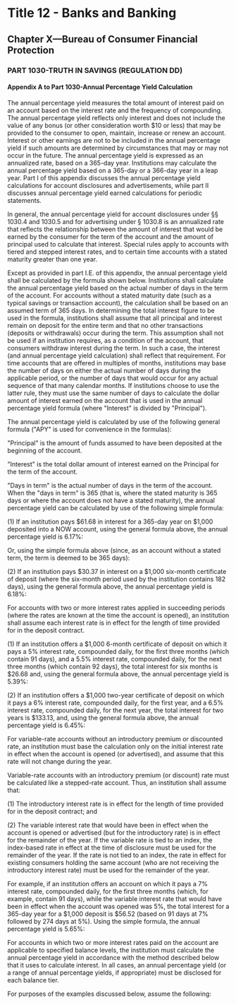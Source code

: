 
# Title 12 - Banks and Banking
## Chapter X—Bureau of Consumer Financial Protection
### PART 1030-TRUTH IN SAVINGS (REGULATION DD)
#### Appendix A to Part 1030-Annual Percentage Yield Calculation

The annual percentage yield measures the total amount of interest paid on an account based on the interest rate and the frequency of compounding. The annual percentage yield reflects only interest and does not include the value of any bonus (or other consideration worth $10 or less) that may be provided to the consumer to open, maintain, increase or renew an account. Interest or other earnings are not to be included in the annual percentage yield if such amounts are determined by circumstances that may or may not occur in the future. The annual percentage yield is expressed as an annualized rate, based on a 365-day year. Institutions may calculate the annual percentage yield based on a 365-day or a 366-day year in a leap year. Part I of this appendix discusses the annual percentage yield calculations for account disclosures and advertisements, while part II discusses annual percentage yield earned calculations for periodic statements.

In general, the annual percentage yield for account disclosures under §§ 1030.4 and 1030.5 and for advertising under § 1030.8 is an annualized rate that reflects the relationship between the amount of interest that would be earned by the consumer for the term of the account and the amount of principal used to calculate that interest. Special rules apply to accounts with tiered and stepped interest rates, and to certain time accounts with a stated maturity greater than one year.

Except as provided in part I.E. of this appendix, the annual percentage yield shall be calculated by the formula shown below. Institutions shall calculate the annual percentage yield based on the actual number of days in the term of the account. For accounts without a stated maturity date (such as a typical savings or transaction account), the calculation shall be based on an assumed term of 365 days. In determining the total interest figure to be used in the formula, institutions shall assume that all principal and interest remain on deposit for the entire term and that no other transactions (deposits or withdrawals) occur during the term. This assumption shall not be used if an institution requires, as a condition of the account, that consumers withdraw interest during the term. In such a case, the interest (and annual percentage yield calculation) shall reflect that requirement. For time accounts that are offered in multiples of months, institutions may base the number of days on either the actual number of days during the applicable period, or the number of days that would occur for any actual sequence of that many calendar months. If institutions choose to use the latter rule, they must use the same number of days to calculate the dollar amount of interest earned on the account that is used in the annual percentage yield formula (where "Interest" is divided by "Principal").

The annual percentage yield is calculated by use of the following general formula ("APY" is used for convenience in the formulas):

"Principal" is the amount of funds assumed to have been deposited at the beginning of the account.

"Interest" is the total dollar amount of interest earned on the Principal for the term of the account.

"Days in term" is the actual number of days in the term of the account. When the "days in term" is 365 (that is, where the stated maturity is 365 days or where the account does not have a stated maturity), the annual percentage yield can be calculated by use of the following simple formula:

(1) If an institution pays $61.68 in interest for a 365-day year on $1,000 deposited into a NOW account, using the general formula above, the annual percentage yield is 6.17%:

Or, using the simple formula above (since, as an account without a stated term, the term is deemed to be 365 days):

(2) If an institution pays $30.37 in interest on a $1,000 six-month certificate of deposit (where the six-month period used by the institution contains 182 days), using the general formula above, the annual percentage yield is 6.18%:

For accounts with two or more interest rates applied in succeeding periods (where the rates are known at the time the account is opened), an institution shall assume each interest rate is in effect for the length of time provided for in the deposit contract.

(1) If an institution offers a $1,000 6-month certificate of deposit on which it pays a 5% interest rate, compounded daily, for the first three months (which contain 91 days), and a 5.5% interest rate, compounded daily, for the next three months (which contain 92 days), the total interest for six months is $26.68 and, using the general formula above, the annual percentage yield is 5.39%:

(2) If an institution offers a $1,000 two-year certificate of deposit on which it pays a 6% interest rate, compounded daily, for the first year, and a 6.5% interest rate, compounded daily, for the next year, the total interest for two years is $133.13, and, using the general formula above, the annual percentage yield is 6.45%:

For variable-rate accounts without an introductory premium or discounted rate, an institution must base the calculation only on the initial interest rate in effect when the account is opened (or advertised), and assume that this rate will not change during the year.

Variable-rate accounts with an introductory premium (or discount) rate must be calculated like a stepped-rate account. Thus, an institution shall assume that:

(1) The introductory interest rate is in effect for the length of time provided for in the deposit contract; and

(2) The variable interest rate that would have been in effect when the account is opened or advertised (but for the introductory rate) is in effect for the remainder of the year. If the variable rate is tied to an index, the index-based rate in effect at the time of disclosure must be used for the remainder of the year. If the rate is not tied to an index, the rate in effect for existing consumers holding the same account (who are not receiving the introductory interest rate) must be used for the remainder of the year.

For example, if an institution offers an account on which it pays a 7% interest rate, compounded daily, for the first three months (which, for example, contain 91 days), while the variable interest rate that would have been in effect when the account was opened was 5%, the total interest for a 365-day year for a $1,000 deposit is $56.52 (based on 91 days at 7% followed by 274 days at 5%). Using the simple formula, the annual percentage yield is 5.65%:

For accounts in which two or more interest rates paid on the account are applicable to specified balance levels, the institution must calculate the annual percentage yield in accordance with the method described below that it uses to calculate interest. In all cases, an annual percentage yield (or a range of annual percentage yields, if appropriate) must be disclosed for each balance tier.

For purposes of the examples discussed below, assume the following:
